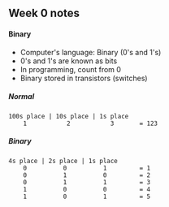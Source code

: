 ## Week 0 notes

#### Binary

- Computer's language: Binary (0's and 1's)
- 0's and 1's are known as bits
- In programming, count from 0
- Binary stored in transistors (switches)

##### Normal
```
100s place | 10s place | 1s place  
    1           2           3       = 123
```

##### Binary
```
4s place | 2s place | 1s place
    0          0          1         = 1
    0          1          0         = 2
    0          1          1         = 3
    1          0          0         = 4
    1          0          1         = 5
```
  